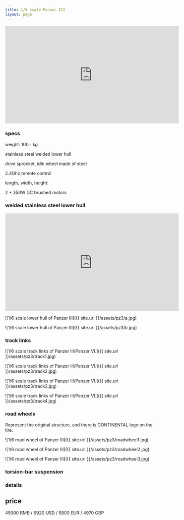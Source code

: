 ```yaml
---
title: 1/6 scale Panzer III
layout: page
---
```




<iframe width="560" height="315" src="https://www.youtube.com/embed/pvhhcqNRihw" frameborder="0" allow="accelerometer; autoplay; clipboard-write; encrypted-media; gyroscope; picture-in-picture" allowfullscreen></iframe>





### specs

weight: 100+ kg

stainless steel welded lower hull

drive sprocket, idle wheel made of steel

2.4Ghz remote control

length, width, height: 


2 * 350W DC brushed motors


### welded stainless steel lower hull

<iframe width="560" height="315" src="https://www.youtube.com/embed/nLnBw4uDELw" frameborder="0" allow="accelerometer; autoplay; clipboard-write; encrypted-media; gyroscope; picture-in-picture" allowfullscreen></iframe>

![1/6 scale lower hull of Panzer III]({{ site.url }}/assets/pz3/a.jpg)

![1/6 scale lower hull of Panzer III]({{ site.url }}/assets/pz3/b.jpg)

### track links

![1/6 scale track links of Panzer III/Panzer VI.]({{ site.url }}/assets/pz3/track1.jpg)

![1/6 scale track links of Panzer III/Panzer VI.]({{ site.url }}/assets/pz3/track2.jpg)

![1/6 scale track links of Panzer III/Panzer VI.]({{ site.url }}/assets/pz3/track3.jpg)

![1/6 scale track links of Panzer III/Panzer VI.]({{ site.url }}/assets/pz3/track4.jpg)

### road wheels

Represent the original structure, and there is CONTINENTAL logo on the tire.

![1/6 road wheel of Panzer III]({{ site.url }}/assets/pz3/roadwheel1.jpg)

![1/6 road wheel of Panzer III]({{ site.url }}/assets/pz3/roadwheel2.jpg)

![1/6 road wheel of Panzer III]({{ site.url }}/assets/pz3/roadwheel3.jpg)

### torsion-bar suspension

### details




## price

45000 RMB / 6920 USD / 5800 EUR / 4970 GBP
